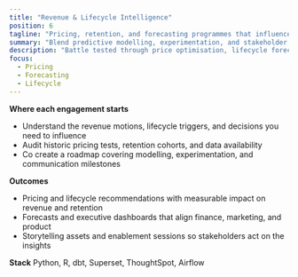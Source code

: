 ```yaml
---
title: "Revenue & Lifecycle Intelligence"
position: 6
tagline: "Pricing, retention, and forecasting programmes that influence the P&L."
summary: "Blend predictive modelling, experimentation, and stakeholder storytelling to unlock revenue and customer lifetime value."
description: "Battle tested through price optimisation, lifecycle forecasts, and exec reporting delivered for global dating marketplaces and regulated gaming brands."
focus:
  - Pricing
  - Forecasting
  - Lifecycle
---
```


**Where each engagement starts**
- Understand the revenue motions, lifecycle triggers, and decisions you need to influence
- Audit historic pricing tests, retention cohorts, and data availability
- Co create a roadmap covering modelling, experimentation, and communication milestones

**Outcomes**
- Pricing and lifecycle recommendations with measurable impact on revenue and retention
- Forecasts and executive dashboards that align finance, marketing, and product
- Storytelling assets and enablement sessions so stakeholders act on the insights

**Stack**
Python, R, dbt, Superset, ThoughtSpot, Airflow
